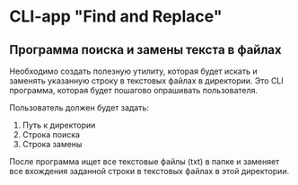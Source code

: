 # CLI-app "Find and Replace"
## Программа поиска и замены текста в файлах
Необходимо создать полезную утилиту, которая будет искать и заменять указанную строку в текстовых файлах в директории.
Это CLI программа, которая будет пошагово опрашивать пользователя.

Пользователь должен будет задать:
1. Путь к директории
2. Строка поиска
3. Строка замены

После программа ищет все текстовые файлы (txt) в папке и заменяет все вхождения заданной строки в текстовых файлах в этой директории.
